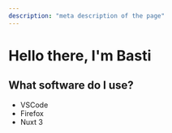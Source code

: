 ```yaml
---
description: "meta description of the page"
---
```


# Hello there, I'm Basti

## What software do I use?

- VSCode
- Firefox
- Nuxt 3
